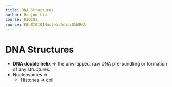 ```yaml
---
title: DNA Structures
author: Houjun Liu
course: BIO101
source: KBhBIO101NucleicAcidsDNARNA
---
```


# DNA Structures
* **DNA double helix** => the unwrapped, raw DNA pre-bundling or formation of any structures.
* Nucleosomes => 
	* Histones => coil

